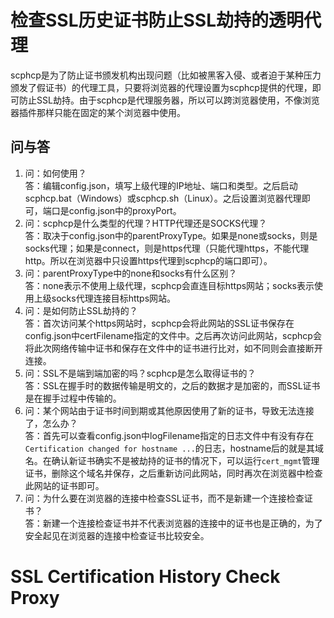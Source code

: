 检查SSL历史证书防止SSL劫持的透明代理
======

scphcp是为了防止证书颁发机构出现问题（比如被黑客入侵、或者迫于某种压力颁发了假证书）的代理工具，只要将浏览器的代理设置为scphcp提供的代理，即可防止SSL劫持。由于scphcp是代理服务器，所以可以跨浏览器使用，不像浏览器插件那样只能在固定的某个浏览器中使用。

问与答
-----
1. 问：如何使用？<br />答：编辑config.json，填写上级代理的IP地址、端口和类型。之后启动scphcp.bat（Windows）或scphcp.sh（Linux）。之后设置浏览器代理即可，端口是config.json中的proxyPort。
2. 问：scphcp是什么类型的代理？HTTP代理还是SOCKS代理？<br />答：取决于config.json中的parentProxyType。如果是none或socks，则是socks代理；如果是connect，则是https代理（只能代理https，不能代理http。所以在浏览器中只设置https代理到scphcp的端口即可）。
3. 问：parentProxyType中的none和socks有什么区别？<br />答：none表示不使用上级代理，scphcp会直连目标https网站；socks表示使用上级socks代理连接目标https网站。
4. 问：是如何防止SSL劫持的？<br />答：首次访问某个https网站时，scphcp会将此网站的SSL证书保存在config.json中certFilename指定的文件中。之后再次访问此网站，scphcp会将此次网络传输中证书和保存在文件中的证书进行比对，如不同则会直接断开连接。
5. 问：SSL不是端到端加密的吗？scphcp是怎么取得证书的？<br />答：SSL在握手时的数据传输是明文的，之后的数据才是加密的，而SSL证书是在握手过程中传输的。
6. 问：某个网站由于证书时间到期或其他原因使用了新的证书，导致无法连接了，怎么办？<br />答：首先可以查看config.json中logFilename指定的日志文件中有没有存在`Certification changed for hostname ...`的日志，hostname后的就是其域名。在确认新证书确实不是被劫持的证书的情况下，可以运行`cert_mgmt`管理证书，删除这个域名并保存，之后重新访问此网站，同时再次在浏览器中检查此网站的证书即可。
7. 问：为什么要在浏览器的连接中检查SSL证书，而不是新建一个连接检查证书？<br />答：新建一个连接检查证书并不代表浏览器的连接中的证书也是正确的，为了安全起见在浏览器的连接中检查证书比较安全。

SSL Certification History Check Proxy
======
